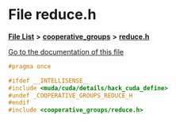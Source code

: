 

# File reduce.h

[**File List**](files.md) **>** [**cooperative\_groups**](dir_53530ff3f1b052ab68c04b2b54c680d7.md) **>** [**reduce.h**](reduce_8h.md)

[Go to the documentation of this file](reduce_8h.md)


```C++
#pragma once

#ifdef __INTELLISENSE__
#include <muda/cuda/details/hack_cuda_define>
#undef _COOPERATIVE_GROUPS_REDUCE_H
#endif
#include <cooperative_groups/reduce.h>
```


